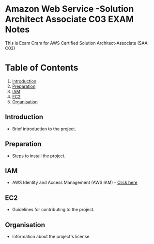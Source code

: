 # Amazon Web Service -Solution Architect Associate C03 EXAM Notes
This is Exam Cram for AWS Certified Solution Architect-Associate (SAA-C03)
# Table of Contents

1. [Introduction](#introduction)
2. [Preparation](#Preparation)
3. [IAM](#IAM)
4. [EC2](#EC2)
5. [Organisation](#organisation)

## Introduction
- Brief introduction to the project.

## Preparation 
- Steps to install the project.

## IAM
- AWS Identity and Access Management (AWS IAM) - <a href="./01-IAM/">Click here</a>

## EC2
- Guidelines for contributing to the project.

## Organisation
- Information about the project's license.
